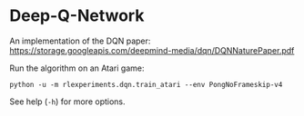 
# Deep-Q-Network

An implementation of the DQN paper: https://storage.googleapis.com/deepmind-media/dqn/DQNNaturePaper.pdf

Run the algorithm on an Atari game:

    python -u -m rlexperiments.dqn.train_atari --env PongNoFrameskip-v4

See help (`-h`) for more options.

